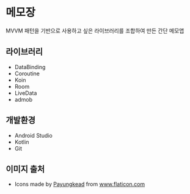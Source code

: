 # 메모장

MVVM 패턴을 기반으로 사용하고 싶은 라이브러리를 조합하여 만든 간단 메모앱

## 라이브러리
- DataBinding   
- Coroutine   
- Koin   
- Room   
- LiveData   
- admob

## 개발환경
- Android Studio   
- Kotlin   
- Git   

## 이미지 출처
- <div>Icons made by <a href="https://www.flaticon.com/authors/payungkead" title="Payungkead">Payungkead</a> from <a href="https://www.flaticon.com/" title="Flaticon">www.flaticon.com</a></div>   

